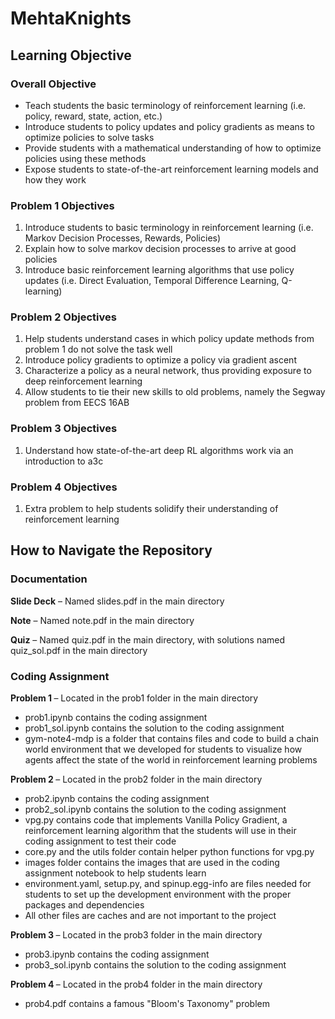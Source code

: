 # MehtaKnights

## Learning Objective
### Overall Objective
- Teach students the basic terminology of reinforcement learning (i.e. policy, reward, state, action, etc.)
- Introduce students to policy updates and policy gradients as means to optimize policies to solve tasks
- Provide students with a mathematical understanding of how to optimize policies using these methods
- Expose students to state-of-the-art reinforcement learning models and how they work

### Problem 1 Objectives
1) Introduce students to basic terminology in reinforcement learning (i.e. Markov Decision Processes, Rewards, Policies)
2) Explain how to solve markov decision processes to arrive at good policies
3) Introduce basic reinforcement learning algorithms that use policy updates (i.e. Direct Evaluation, Temporal Difference Learning, Q-learning)

### Problem 2 Objectives
1) Help students understand cases in which policy update methods from problem 1 do not solve the task well
2) Introduce policy gradients to optimize a policy via gradient ascent
3) Characterize a policy as a neural network, thus providing exposure to deep reinforcement learning
4) Allow students to tie their new skills to old problems, namely the Segway problem from EECS 16AB

### Problem 3 Objectives
1) Understand how state-of-the-art deep RL algorithms work via an introduction to a3c

### Problem 4 Objectives
1) Extra problem to help students solidify their understanding of reinforcement learning

## How to Navigate the Repository

### Documentation
<b> Slide Deck</b> – Named slides.pdf in the main directory

<b> Note</b> – Named note.pdf in the main directory

<b> Quiz</b> – Named quiz.pdf in the main directory, with solutions named quiz_sol.pdf in the main directory

### Coding Assignment
<b> Problem 1 </b> – Located in the prob1 folder in the main directory
- prob1.ipynb contains the coding assignment
- prob1_sol.ipynb contains the solution to the coding assignment
- gym-note4-mdp is a folder that contains files and code to build a chain world environment that we developed for students to visualize how agents affect the state of the world in reinforcement learning problems

<b> Problem 2 </b> – Located in the prob2 folder in the main directory
- prob2.ipynb contains the coding assignment
- prob2_sol.ipynb contains the solution to the coding assignment
- vpg.py contains code that implements Vanilla Policy Gradient, a reinforcement learning algorithm that the students will use in their coding assignment to test their code
- core.py and the utils folder contain helper python functions for vpg.py
- images folder contains the images that are used in the coding assignment notebook to help students learn
- environment.yaml, setup.py, and spinup.egg-info are files needed for students to set up the development environment with the proper packages and dependencies
- All other files are caches and are not important to the project

<b> Problem 3 </b> – Located in the prob3 folder in the main directory
- prob3.ipynb contains the coding assignment
- prob3_sol.ipynb contains the solution to the coding assignment

<b> Problem 4 </b> – Located in the prob4 folder in the main directory
- prob4.pdf contains a famous "Bloom's Taxonomy" problem
